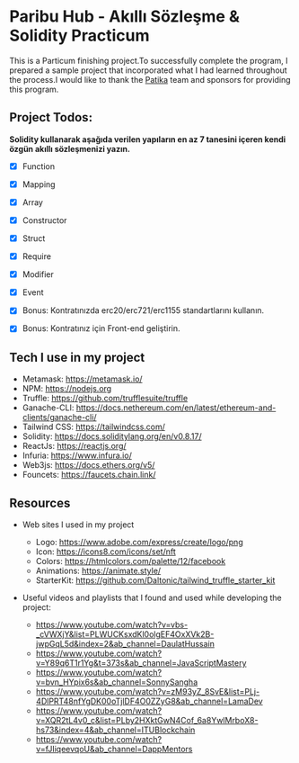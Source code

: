 # Paribu Hub - Akıllı Sözleşme & Solidity Practicum

This is a Particum finishing project.To successfully complete the program, I prepared a sample project that incorporated what I had learned throughout the process.I would like to thank the [Patika](https://https://www.patika.dev/tr) team and sponsors for providing this program.

## Project Todos:

**Solidity kullanarak aşağıda verilen yapıların en az 7 tanesini içeren kendi özgün akıllı sözleşmenizi yazın.**

- [x] Function
- [x] Mapping
- [x] Array
- [x] Constructor
- [x] Struct
- [x] Require
- [x] Modifier
- [x] Event

- [x] Bonus: Kontratınızda erc20/erc721/erc1155 standartlarını kullanın.
- [x] Bonus: Kontratınız için Front-end geliştirin.

## Tech I use in my project

- Metamask: https://metamask.io/
- NPM: https://nodejs.org
- Truffle: https://github.com/trufflesuite/truffle
- Ganache-CLI: https://docs.nethereum.com/en/latest/ethereum-and-clients/ganache-cli/
- Tailwind CSS: https://tailwindcss.com/
- Solidity: https://docs.soliditylang.org/en/v0.8.17/
- ReactJs: https://reactjs.org/
- Infuria: https://www.infura.io/
- Web3js: https://docs.ethers.org/v5/
- Founcets: https://faucets.chain.link/

## Resources

- Web sites I used in my project

  - Logo: https://www.adobe.com/express/create/logo/png
  - Icon: https://icons8.com/icons/set/nft
  - Colors: https://htmlcolors.com/palette/12/facebook
  - Animations: https://animate.style/
  - StarterKit: https://github.com/Daltonic/tailwind_truffle_starter_kit

- Useful videos and playlists that I found and used while developing the project:

  - https://www.youtube.com/watch?v=vbs-_cVWXjY&list=PLWUCKsxdKl0olgEF4OxXVk2B-jwpGqL5d&index=2&ab_channel=DaulatHussain
  - https://www.youtube.com/watch?v=Y89q6T1r1Yg&t=373s&ab_channel=JavaScriptMastery
  - https://www.youtube.com/watch?v=bvn_HYpix6s&ab_channel=SonnySangha
  - https://www.youtube.com/watch?v=zM93yZ_8SvE&list=PLj-4DlPRT48nfYgDK00oTjlDF4O0ZZyG8&ab_channel=LamaDev
  - https://www.youtube.com/watch?v=XQR2tL4v0_c&list=PLby2HXktGwN4Cof_6a8YwlMrboX8-hs73&index=4&ab_channel=ITUBlockchain
  - https://www.youtube.com/watch?v=fJIiqeevqoU&ab_channel=DappMentors
